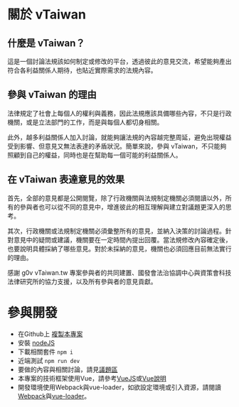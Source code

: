 # 關於 vTaiwan

## 什麼是 vTaiwan？

這是一個討論法規該如何制定或修改的平台，透過彼此的意見交流，希望能夠產出符合各利益關係人期待，也貼近實際需求的法規內容。

## 參與 vTaiwan 的理由

法律規定了社會上每個人的權利與義務，因此法規應該具備哪些內容，不只是行政機關，或是立法部門的工作，而是與每個人都切身相關。

此外，越多利益關係人加入討論，就能夠讓法規的內容越完整周延，避免出現權益受到影響、但意見又無法表達的矛盾狀況。簡單來說，參與 vTaiwan，不只能夠照顧到自己的權益，同時也是在幫助每一個可能的利益關係人。

## 在 vTaiwan 表達意見的效果

首先，全部的意見都是公開閱覽，除了行政機關與法規制定機關必須閱讀以外，所有的參與者也可以從不同的意見中，增進彼此的相互理解與建立對議題更深入的思考。

其次，行政機關或法規制定機關必須彙整所有的意見，並納入決策的討論過程。針對意見中的疑問或建議，機關要在一定時間內提出回覆。當法規修改內容確定後，也要說明具體採納了哪些意見。對於未採納的意見，機關也必須回應目前無法實行的理由。

感謝 g0v vTaiwan.tw 專案參與者的共同建置、國發會法治協調中心與資策會科技法律研究所的協力支援，以及所有參與者的意見貢獻。

# 參與開發

* 在Github上
[複製本專案](https://github.com/g0v/vue.vtaiwan.tw)
* 安裝
[nodeJS](https://nodejs.org/en/)
* 下載相關套件
```npm i```
* 近端測試
```npm run dev```
* 要做的內容與相關討論，請見[議題區](https://github.com/g0v/vue.vtaiwan.tw/issues)
* 本專案的技術框架使用Vue，請參考[VueJS](https://vuejs.org/)或[Vue說明](https://cn.vuejs.org/)
* 開發環境使用Webpack與vue-loader，如欲設定環境或引入資源，請閱讀[Webpack](http://webpack.github.io/)與[vue-loader](https://github.com/vuejs/vue-loader)。
